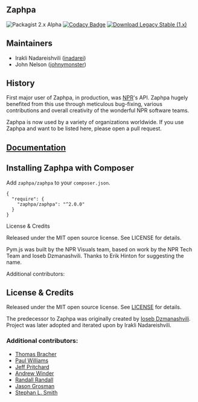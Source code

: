 ## Zaphpa

![Packagist 2.x Alpha](http://b.repl.ca/v1/Packagist-2.x_Alpha-green.png)
[![Codacy Badge](https://www.codacy.com/project/badge/d22a443acb9d429890dedb7d55c632a9)](https://www.codacy.com/public/irakli/zaphpa)
[![Download Legacy Stable (1.x)](http://b.repl.ca/v1/Download-Legacy_Stable%20%281.x%29-orange.png)](https://github.com/zaphpa/zaphpa/releases/tag/1.2.2)

## Maintainers

* Irakli Nadareishvili ([inadarei](http://github.com/inadarei))
* John Nelson ([johnymonster](http://github.com/johnymonster))

## History

First major user of Zaphpa, in production, was [NPR](http://npr.org)'s API. Zaphpa hugely benefited
from this use through meticulous bug-fixing, various contributions and overall creativity of the
wonderful NPR software teams.

Zaphpa is now used by a variety of organizations worldwide. If you use Zaphpa and want to be listed here,
please open a pull request.

## [Documentation](http://zaphpa.org)

## Installing Zaphpa with Composer

Add `zaphpa/zaphpa` to your `composer.json`.

```
{
  "require": {
    "zaphpa/zaphpa": "^2.0.0"
  }
}
```

License & Credits

Released under the MIT open source license. See LICENSE for details.

Pym.js was built by the NPR Visuals team, based on work by the NPR Tech Team and Ioseb Dzmanashvili. Thanks to Erik Hinton for suggesting the name.

Additional contributors:


## License & Credits

Released under the MIT open source license. See [LICENSE](LICENSE) for details.

The predecessor to Zaphpa was originally created by [Ioseb Dzmanashvili](http://github.com/iosebi). Project
was later adopted and iterated upon by Irakli Nadareishvili.

### Additional contributors:

- [Thomas Bracher](https://github.com/ThomasBracher)
- [Paul Williams](https://github.com/paulprogrammer)
- [Jeff Pritchard](https://github.com/jeffpritchard)
- [Andrew Winder](http://github.com/awinder)
- [Randall Randall](http://github.com/randallsquared)
- [Jason Grosman](http://github.com/jsgrosman)
- [Stephan L. Smith](http://github.com/d1b1)
